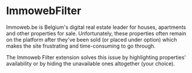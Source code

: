 # ImmowebFilter

Immoweb.be is Belgium's digital real estate leader for houses, apartments and other properties for sale. Unfortunately, these properties often remain on the platform after they've been sold (or placed under option) which makes the site frustrating and time-consuming to go through.

The Immoweb Filter extension solves this issue by highlighting properties' availability or by hiding the unavailable ones altogether (your choice).
